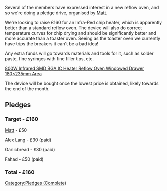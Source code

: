Several of the members have expressed interest in a new reflow oven, and
so we're doing a pledge drive, organised by
[Matt](User:greyscale "wikilink").

We're looking to raise £160 for an Infra-Red chip heater, which is
apparently better than a standard reflow oven. The device will also do
correct temperature curves for chip drying and should be significantly
better and more accurate than a toaster oven. Seeing as the toaster oven
we currently have trips the breakers it can't be a bad idea!

Any extra funds will go towards materials and tools for it, such as
solder paste, fine syringes with fine filler tips, etc.

[800W Infrared SMD BGA IC Heater Reflow Oven Windowed Drawer 180×235mm
Area](http://www.ebay.co.uk/itm/T962-800W-Infrared-SMD-BGA-IC-Heater-Reflow-Oven-Windowed-Drawer-180-235mm-Area-/281611546019?hash=item41915b2da3:g:24wAAOSw2GlXEKgd%7CT962)

The device will be bought once the lowest price is obtained, likely
towards the end of the month.

Pledges
-------

### Target - £160

[Matt](User:greyscale "wikilink") - £50

Alex Lang - £30 (paid)

Garlicbread - £30 (paid)

Fahad - £50 (paid)

### Total - £160

[Category:Pledges (Complete)](Category:Pledges_(Complete) "wikilink")